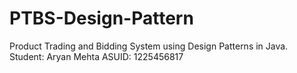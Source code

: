 # PTBS-Design-Pattern
Product Trading and Bidding System using Design Patterns in Java.
Student: Aryan Mehta
ASUID: 1225456817
